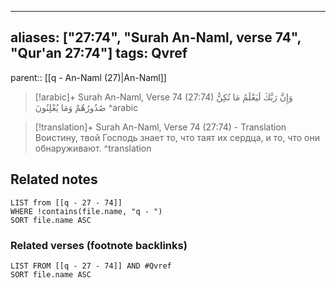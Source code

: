 
---
aliases: ["27:74", "Surah An-Naml, verse 74", "Qur'an 27:74"]
tags: Qvref
---

parent:: [[q - An-Naml (27)|An-Naml]]

> [!arabic]+ Surah An-Naml, Verse 74 (27:74)
> <span class="quran-arabic">وَإِنَّ رَبَّكَ لَيَعْلَمُ مَا تُكِنُّ صُدُورُهُمْ وَمَا يُعْلِنُونَ</span>
^arabic

> [!translation]+ Surah An-Naml, Verse 74 (27:74) - Translation
> Воистину, твой Господь знает то, что таят их сердца, и то, что они обнаруживают.
^translation



## Related notes
```dataview
LIST from [[q - 27 - 74]]
WHERE !contains(file.name, "q - ")
SORT file.name ASC
```

### Related verses (footnote backlinks)
```dataview
LIST FROM [[q - 27 - 74]] AND #Qvref
SORT file.name ASC
```

